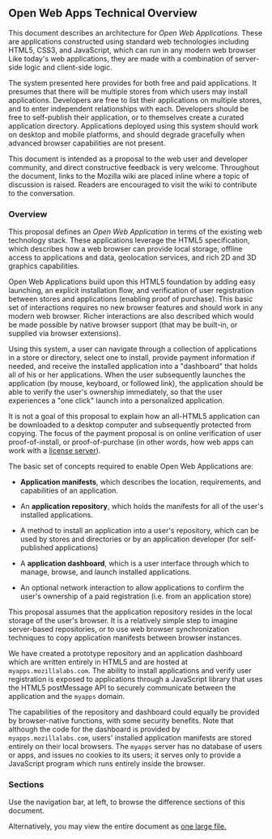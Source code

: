 ## Open Web Apps Technical Overview

This document describes an architecture for *Open Web Applications.*  These are applications constructed using standard web technologies including HTML5, CSS3, and JavaScript, which can run in any modern web browser  Like today's web applications, they are made with a combination of server-side logic and client-side logic.

The system presented here provides for both free and paid applications.  It presumes that there will be multiple stores from which users may install applications.  Developers are free to list their applications on multiple stores, and to enter independent relationships with each.  Developers should be free to self-publish their application, or to themselves create a curated application directory.  Applications deployed using this system should work on desktop and mobile platforms, and should degrade gracefully when advanced browser capabilities are not present.

This document is intended as a proposal to the web user and developer community, and direct constructive feedback is very welcome.  Throughout the document, links to the Mozilla wiki are placed inline where a topic of discussion is raised.  Readers are encouraged to visit the wiki to contribute to the conversation.

### Overview

This proposal defines an *Open Web Application* in terms of the existing web technology stack.  These applications leverage the HTML5 specification, which describes how a web browser can provide local storage, offline access to applications and data, geolocation services, and rich 2D and 3D graphics capabilities.

Open Web Applications build upon this HTML5 foundation by adding easy launching, an explicit installation flow, and verification of user registration between stores and applications (enabling proof of purchase).  This basic set of interactions requires no new browser features and should work in any modern web browser.  Richer interactions are also described which would be made possible by native browser support (that may be built-in, or supplied via browser extensions).

Using this system, a user can navigate through a collection of applications in a store or directory, select one to install, provide payment information if needed, and receive the installed application into a "dashboard" that holds all of his or her applications.  When the user subsequently launches the application (by mouse, keyboard, or followed link), the application should be able to verify the user's ownership immediately, so that the user experiences a "one click" launch into a personalized application.

It is not a goal of this proposal to explain how an all-HTML5 application can be downloaded to a desktop computer and subsequently protected from copying.  The focus of the payment proposal is on online verification of user proof-of-install, or proof-of-purchase (in other words, how web apps can work with a <a href="http://en.wikipedia.org/wiki/Key_server_%28software_licensing%29">license server</a>).

The basic set of concepts required to enable Open Web Applications are:

* **Application manifests**, which describes the location, requirements, and capabilities of an application.

* An **application repository**, which holds the manifests for all of the user's installed applications.

* A method to install an application into a user's repository, which can be used by stores and directories or by an application developer (for self-published applications)

* A **application dashboard**, which is a user interface through which to manage, browse, and launch installed applications.

* An optional network interaction to allow applications to confirm the user's ownership of a paid registration (i.e. from an application store)

This proposal assumes that the application repository resides in the local storage of the user's browser.  It is a relatively simple step to imagine server-based repositories, or to use web browser synchronization techniques to copy application manifests between browser instances.

We have created a prototype repository and an application dashboard which are written entirely in HTML5 and are hosted at `myapps.mozillalabs.com`.  The ability to install applications and verify user registration is exposed to applications through a JavaScript library that uses the HTML5 postMessage API to securely communicate between the application and the `myapps` domain.  

The capabilities of the repository and dashboard could equally be provided by browser-native functions, with some security benefits.  Note that although the code for the dashboard is provided by `myapps.mozillalabs.com`, users' installed application manifests are stored entirely on their local browsers.  The `myapps` server has no database of users or apps, and issues no cookies to its users; it serves only to provide a JavaScript program which runs entirely inside the browser.

### Sections

Use the navigation bar, at left, to browse the difference sections of this document.

Alternatively, you may view the entire document as <a href="oneFile.html">one large file.</a>